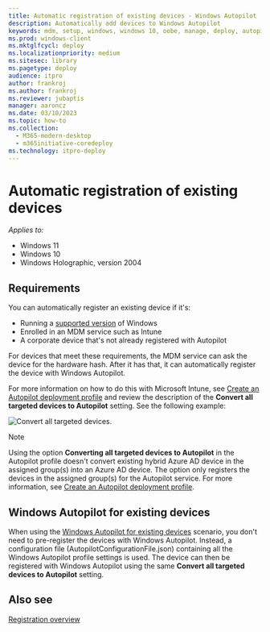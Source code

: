 ```yaml
---
title: Automatic registration of existing devices - Windows Autopilot
description: Automatically add devices to Windows Autopilot
keywords: mdm, setup, windows, windows 10, oobe, manage, deploy, autopilot, ztd, zero-touch, partner, msfb, intune
ms.prod: windows-client
ms.mktglfcycl: deploy
ms.localizationpriority: medium
ms.sitesec: library
ms.pagetype: deploy
audience: itpro
author: frankroj
ms.author: frankroj
ms.reviewer: jubaptis
manager: aaroncz
ms.date: 03/10/2023
ms.topic: how-to
ms.collection: 
  - M365-modern-desktop
  - m365initiative-coredeploy
ms.technology: itpro-deploy
---
```


# Automatic registration of existing devices

*Applies to:*

- Windows 11
- Windows 10
- Windows Holographic, version 2004

## Requirements

You can automatically register an existing device if it's:

- Running a [supported version](/windows/release-information/) of Windows
- Enrolled in an MDM service such as Intune
- A corporate device that's not already registered with Autopilot

For devices that meet these requirements, the MDM service can ask the device for the hardware hash. After it has that, it can automatically register the device with Windows Autopilot.

For more information on how to do this with Microsoft Intune, see [Create an Autopilot deployment profile](profiles.md#create-an-autopilot-deployment-profile) and review the description of the **Convert all targeted devices to Autopilot** setting. See the following example:

![Convert all targeted devices.](images/convert-devices.png)

> [!NOTE]
> Using the option **Converting all targeted devices to Autopilot** in the Autopilot profile doesn't convert existing hybrid Azure AD device in the assigned group(s) into an Azure AD device. The option only registers the devices in the assigned group(s) for the Autopilot service. For more information, see [Create an Autopilot deployment profile](profiles.md#create-an-autopilot-deployment-profile).

## Windows Autopilot for existing devices

When using the [Windows Autopilot for existing devices](existing-devices.md) scenario, you don't need to pre-register the devices with Windows Autopilot. Instead, a configuration file (AutopilotConfigurationFile.json) containing all the Windows Autopilot profile settings is used. The device can then be registered with Windows Autopilot using the same **Convert all targeted devices to Autopilot** setting.

## Also see

[Registration overview](registration-overview.md)
